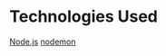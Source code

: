 Technologies Used
=============
[Node.js](https://github.com/joyent/node)
[nodemon](https://github.com/remy/nodemon)